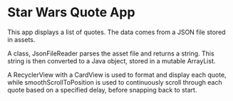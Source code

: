 # Star Wars Quote App

This app displays a list of quotes. The data comes from a JSON file stored in assets.

A class, JsonFileReader parses the asset file and returns a string. This string is then
converted to a Java object, stored in a mutable ArrayList.

A RecyclerView with a CardView is used to format and display each quote, while
smoothScrollToPosition is used to continuously scroll through each quote based
on a specified delay, before snapping back to start.
